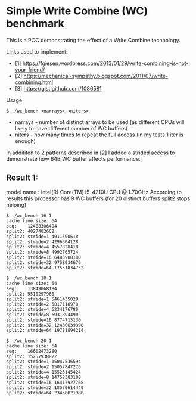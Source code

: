 # Simple Write Combine (WC) benchmark
This is a POC demonstrating the effect of a Write Combine technology.

Links used to implement:
* [1] https://fgiesen.wordpress.com/2013/01/29/write-combining-is-not-your-friend/
* [2] https://mechanical-sympathy.blogspot.com/2011/07/write-combining.html
* [3] https://gist.github.com/1086581

Usage:
```shell
$ ./wc_bench <narrays> <niters>
```
* narrays - number of distinct arrays to be used (as different CPUs will likely to have different number of WC buffers)
* niters  - how many times to repeat the full access (in my tests 1 iter is enough)

In addititon to 2 patterns described in [2] I added a strided access to demonstrate how 64B WC buffer affects performance.

## Result 1:
model name	: Intel(R) Core(TM) i5-4210U CPU @ 1.70GHz
According to results this processor has 9 WC buffers (for 20 distinct buffers split2 stops helping)
```
$ ./wc_bench 16 1
cache line size: 64
seq:	12408306494
split2:	4027402662
split2:	stride=1 4011590618
split2:	stride=2 4296504128
split2:	stride=4 4557828418
split2:	stride=8 4992765724
split2:	stride=16 6483988180
split2:	stride=32 9758034676
split2:	stride=64 17551834752
```
```
$ ./wc_bench 18 1
cache line size: 64
seq:	13849068184
split2:	5510297980
split2:	stride=1 5461435028
split2:	stride=2 5817118970
split2:	stride=4 6234176780
split2:	stride=8 6931894490
split2:	stride=16 8774713130
split2:	stride=32 12430639390
split2:	stride=64 19781894214
```
```
$ ./wc_bench 20 1
cache line size: 64
seq:	16602473280
split2:	15257938822
split2:	stride=1 15047536594
split2:	stride=2 15057847276
split2:	stride=4 15525145424
split2:	stride=8 14752383108
split2:	stride=16 16417927768
split2:	stride=32 18570614440
split2:	stride=64 23458021980
```
